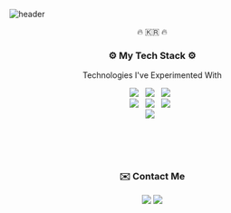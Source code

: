 ![header](https://capsule-render.vercel.app/api?type=wave&color=61D1F5&height=150&text=ImHyunnn&fontColor=FADFFA&animation=twinkling)

<p align="center">🔥 🇰🇷 🔥</p>

<h3 align="center">⚙️ My Tech Stack ⚙️</h3>

<p align="center">Technologies I've Experimented With</p>

<p align="center">
  <img src="https://img.shields.io/badge/HTML5-E34F26?style=flat-square&logo=HTML5&logoColor=white"/>
    &nbsp;
  <img src="https://img.shields.io/badge/CSS3-1572B6?style=flat-square&logo=CSS3&logoColor=white"/>
    &nbsp;
  <img src="https://img.shields.io/badge/JavaScript-F7DF1E?style=flat-square&logo=JavaScript&logoColor=white"/>
    &nbsp;
  <br>
  <img src="https://img.shields.io/badge/React.js-61DAFB?style=flat-square&logo=React&logoColor=white"/>
    &nbsp;
  <img src="https://img.shields.io/badge/Vue.js-4FC08D?style=flat-square&logo=Vue.js&logoColor=white"/>
    &nbsp;
  <img src="https://img.shields.io/badge/TypeScript-3178C6?style=flat-square&logo=TypeScript&logoColor=white"/>
    &nbsp;
  <br>
  <img src="https://img.shields.io/badge/Next.js-000000?style=flat-square&logo=next.js&logoColor=white"/>
    &nbsp;
</p>

<br>
<br>
<br>

<h3 align="center">✉️ Contact Me</h3>

<p align="center">
  <a href="https://velog.io/@_imhyunnn" target="_blank"><img src="https://img.shields.io/badge/Velog-20c997?style=flat-square&logo=Vimeo&logoColor=white"/></a>
  <a href="mailto:wjdqls149@naver.com" target="_blank"><img src="https://img.shields.io/badge/Gmail-EA4335?style=flat-square&logo=Gmail&logoColor=white"/></a>
</p>

